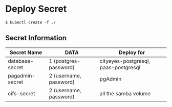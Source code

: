 # Deploy Secret

```shell
$ kubectl create -f ./
```

## Secret Information
|Secret Name|DATA|Deploy for|
|-|-|-|
|database-secret|1 (postgres-password)|cityeyes-postgresql, paas-postgresql|
|pagadmin-secret|2 (username, password)|pgAdmin|
|cifs-secret|2 (username, password)|all the samba volume|